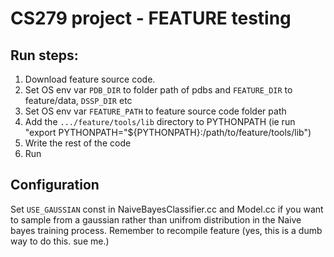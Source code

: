 # CS279 project - FEATURE testing

## Run steps:

1. Download feature source code.
2. Set OS env var `PDB_DIR` to folder path of pdbs and `FEATURE_DIR` to feature/data, `DSSP_DIR` etc
3. Set OS env var `FEATURE_PATH` to feature source code folder path
4. Add the `.../feature/tools/lib` directory to PYTHONPATH (ie run "export PYTHONPATH="${PYTHONPATH}:/path/to/feature/tools/lib")
5. Write the rest of the code
6. Run

## Configuration

Set `USE_GAUSSIAN` const in NaiveBayesClassifier.cc and Model.cc if you want to sample from a gaussian rather than unifrom distribution in the Naive bayes training process. Remember to recompile feature (yes, this is a dumb way to do this. sue me.)


